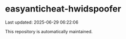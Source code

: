 # easyanticheat-hwidspoofer

Last updated: 2025-06-29 06:22:06

This repository is automatically maintained.
